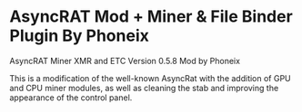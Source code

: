 
# AsyncRAT Mod + Miner & File Binder Plugin By Phoneix

AsyncRAT Miner XMR and ETC Version 0.5.8 Mod by Phoneix

This is a modification of the well-known AsyncRat with the addition of GPU and CPU miner modules,
as well as cleaning the stab and improving the appearance of the control panel.
